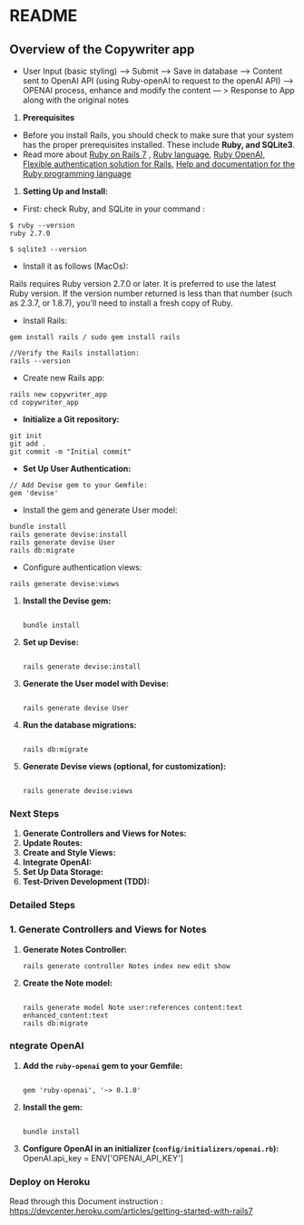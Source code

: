 # README

## Overview of the Copywriter app

- User Input (basic styling) —> Submit —> Save in database —> Content sent to OpenAI API (using Ruby-openAI to request to the openAI API) —> OPENAI process, enhance and modify the content — > Response to App along with the original notes
1. **Prerequisites**
- Before you install Rails, you should check to make sure that your system has the proper prerequisites installed. These include **Ruby, and SQLite3**.
- Read more about [Ruby on Rails 7](https://guides.rubyonrails.org/) , [Ruby language](https://www.ruby-lang.org/en/documentation/), [Ruby OpenAI](https://rubygems.org/gems/ruby-openai/versions/0.1.0), [Flexible authentication solution for Rails](https://rubygems.org/gems/devise/versions/4.9.2), [Help and documentation for the Ruby programming language](https://ruby-doc.org/)
1. **Setting Up and Install:**
- First: check Ruby, and SQLite in your command :

```
$ ruby --version
ruby 2.7.0 

$ sqlite3 --version
```

- Install it as follows (MacOs):

Rails requires Ruby version 2.7.0 or later. It is preferred to use the latest Ruby version. If the version number returned is less than that number (such as 2.3.7, or 1.8.7), you'll need to install a fresh copy of Ruby.

- Install Rails:

```
gem install rails / sudo gem install rails 

//Verify the Rails installation:
rails --version
```

- Create new Rails app:

```
rails new copywriter_app
cd copywriter_app
```

- **Initialize a Git repository:**

```
git init
git add .
git commit -m "Initial commit"
```

- **Set Up User Authentication:**

```
// Add Devise gem to your Gemfile:
gem 'devise'
```

- Install the gem and generate User model:

```
bundle install
rails generate devise:install
rails generate devise User
rails db:migrate
```

- Configure authentication views:

```
rails generate devise:views
```

1. **Install the Devise gem:**
    
    ```
  
    bundle install
    
    ```
    
2. **Set up Devise:**
    
    ```
 
    rails generate devise:install
    
    ```
    
3. **Generate the User model with Devise:**
    
    ```
  
    rails generate devise User
    
    ```
    
4. **Run the database migrations:**
    
    ```
  
    rails db:migrate
    
    ```
    
5. **Generate Devise views (optional, for customization):**
    
    ```
  
    rails generate devise:views
    
    ```
    

### 

### Next Steps

1. **Generate Controllers and Views for Notes:**
2. **Update Routes:**
3. **Create and Style Views:**
4. **Integrate OpenAI:**
5. **Set Up Data Storage:**
6. **Test-Driven Development (TDD):**

### Detailed Steps

### 1. Generate Controllers and Views for Notes

1. **Generate Notes Controller:**
    
    ```
    rails generate controller Notes index new edit show
    
    ```
    
2. **Create the Note model:**
    
    ```
  
    rails generate model Note user:references content:text enhanced_content:text
    rails db:migrate
    
    ```

### ntegrate OpenAI

1. **Add the `ruby-openai` gem to your Gemfile:**
    
    ```
   
    gem 'ruby-openai', '~> 0.1.0'
    
    ```
    
2. **Install the gem:**
    
    ```
   
    bundle install
    
    ```
    
3. **Configure OpenAI in an initializer (`config/initializers/openai.rb`):**
   OpenAI.api_key = ENV['OPENAI_API_KEY']

### Deploy on Heroku 
Read through this Document instruction : https://devcenter.heroku.com/articles/getting-started-with-rails7
